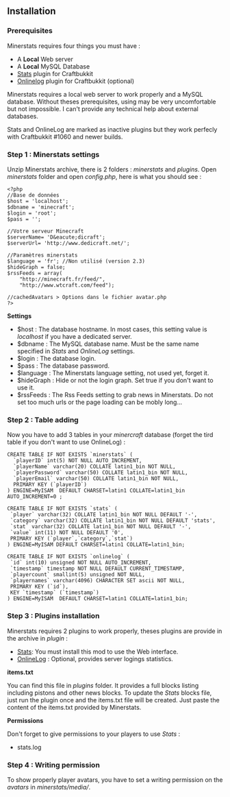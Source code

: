 ## Installation ##

### Prerequisites ###

Minerstats requires four things you must have :
  * A **Local** Web server
  * A **Local** MySQL Database
  * [Stats](http://forums.bukkit.org/threads/inactive-info-stats-v0-985-and-achievements-v0-981-617.1328/) plugin for Craftbukkit
  * [Onlinelog](http://forums.bukkit.org/threads/inactive-web-onlinelog-v1-0-1-online-player-statistics-602.9887/) plugin for Craftbukkit (optional)

Minerstats requires a local web server to work properly and a MySQL database. Without theses prerequisites, using may be very uncomfortable but not impossible. I can't provide any technical help about external databases.

Stats and OnlineLog are marked as inactive plugins but they work perfecly with Craftbukkit #1060 and newer builds.

### Step 1 : Minerstats settings ###

Unzip Minerstats archive, there is 2 folders : _minerstats_ and _plugins_. Open _minerstats_ folder and open _config.php_, here is what you should see :
```
<?php
//Base de données
$host = 'localhost';
$dbname = 'minecraft';
$login = 'root';
$pass = '';

//Votre serveur Minecraft
$serverName= 'D&eacute;dicraft';
$serverUrl= 'http://www.dedicraft.net/';

//Paramètres minerstats
$language = 'fr'; //Non utilisé (version 2.3)
$hideGraph = false;
$rssFeeds = array(
	"http://minecraft.fr/feed/", 
	"http://www.wtcraft.com/feed");

//cachedAvatars > Options dans le fichier avatar.php
?>
```

**Settings**

  * $host : The database hostname. In most cases, this setting value is _localhost_ if you have a dedicated server.
  * $dbname : The MySQL database name. Must be the same name specified in _Stats_ and _OnlineLog_ settings.
  * $login : The database login.
  * $pass : The database password.
  * $language : The Minerstats language setting, not used yet, forget it.
  * $hideGraph : Hide or not the login graph. Set true if you don't want to use it.
  * $rssFeeds : The Rss Feeds setting to grab news in Minerstats. Do not set too much urls or the page loading can be mobly long...

### Step 2 : Table adding ###

Now you have to add 3 tables in your _minercraft_ database (forget the tird table if you don't want to use OnlineLog) :

```
CREATE TABLE IF NOT EXISTS `minerstats` (
  `playerID` int(5) NOT NULL AUTO_INCREMENT,
  `playerName` varchar(20) COLLATE latin1_bin NOT NULL,
  `playerPassword` varchar(50) COLLATE latin1_bin NOT NULL,
  `playerEmail` varchar(50) COLLATE latin1_bin NOT NULL,
  PRIMARY KEY (`playerID`)
) ENGINE=MyISAM  DEFAULT CHARSET=latin1 COLLATE=latin1_bin AUTO_INCREMENT=0 ;

CREATE TABLE IF NOT EXISTS `stats` (
 `player` varchar(32) COLLATE latin1_bin NOT NULL DEFAULT '-',
 `category` varchar(32) COLLATE latin1_bin NOT NULL DEFAULT 'stats',
 `stat` varchar(32) COLLATE latin1_bin NOT NULL DEFAULT '-',
 `value` int(11) NOT NULL DEFAULT '0',
 PRIMARY KEY (`player`,`category`,`stat`)
) ENGINE=MyISAM DEFAULT CHARSET=latin1 COLLATE=latin1_bin;

CREATE TABLE IF NOT EXISTS `onlinelog` (
 `id` int(10) unsigned NOT NULL AUTO_INCREMENT,
 `timestamp` timestamp NOT NULL DEFAULT CURRENT_TIMESTAMP,
 `playercount` smallint(5) unsigned NOT NULL,
 `playernames` varchar(4096) CHARACTER SET ascii NOT NULL,
 PRIMARY KEY (`id`),
 KEY `timestamp` (`timestamp`)
) ENGINE=MyISAM  DEFAULT CHARSET=latin1 COLLATE=latin1_bin;
```

### Step 3 : Plugins installation ###
Minerstats requires 2 plugins to work properly, theses plugins are provide in the archive in _plugin_ :
  * [Stats](http://forums.bukkit.org/threads/inactive-info-stats-v0-985-and-achievements-v0-981-617.1328/): You must install this mod to use the Web interface.
  * [OnlineLog](http://forums.bukkit.org/threads/inactive-web-onlinelog-v1-0-1-online-player-statistics-602.9887/) : Optional, provides server logings statistics.

**items.txt**

You can find this file in _plugins_ folder. It provides a full blocks listing including pistons and other news blocks. To update the _Stats_ blocks file, just run the plugin once and the items.txt file will be created. Just paste the content of the items.txt provided by Minerstats.

**Permissions**

Don't forget to give permissions to your players to use _Stats_ :
  * stats.log

### Step 4 : Writing permission ###
To show properly player avatars, you have to set a writing permission on the _avatars_ in _minerstats/media/_.